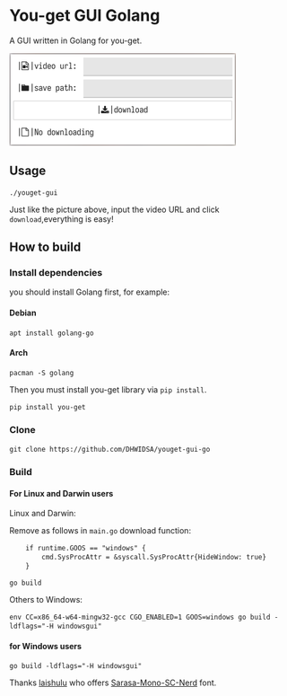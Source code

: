
# You-get GUI Golang

A GUI written in Golang for you-get.

![Image](./images/2022-01-28_17-52.png)

## Usage

```shell
./youget-gui
```

Just like the picture above, input the video
URL and click `download`,everything is easy!

## How to build

### Install dependencies

you should install Golang first, for example:

#### Debian

```shell
apt install golang-go
```

#### Arch

```shell
pacman -S golang
```

Then you must install you-get library via `pip install`.

```shell
pip install you-get
```

### Clone

```shell
git clone https://github.com/DHWIDSA/youget-gui-go
```

### Build

#### For Linux and Darwin users
Linux and Darwin:

Remove as follows in `main.go` download function:

```Golang
	if runtime.GOOS == "windows" {
		cmd.SysProcAttr = &syscall.SysProcAttr{HideWindow: true}
	}
```

```shell
go build
```

Others to Windows:

```shell
env CC=x86_64-w64-mingw32-gcc CGO_ENABLED=1 GOOS=windows go build -ldflags="-H windowsgui"
```

#### for Windows users

```shell
go build -ldflags="-H windowsgui"
```

Thanks [laishulu](https://github.com/) who offers [Sarasa-Mono-SC-Nerd](https://github.com/laishulu/Sarasa-Mono-SC-Nerd) font.

